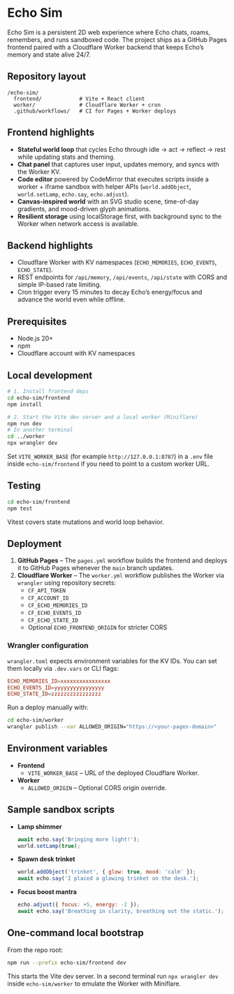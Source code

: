 # Echo Sim

Echo Sim is a persistent 2D web experience where Echo chats, roams, remembers, and runs sandboxed code. The project ships as a GitHub Pages frontend paired with a Cloudflare Worker backend that keeps Echo’s memory and state alive 24/7.

## Repository layout

```
/echo-sim/
  frontend/            # Vite + React client
  worker/              # Cloudflare Worker + cron
  .github/workflows/   # CI for Pages + Worker deploys
```

## Frontend highlights

- **Stateful world loop** that cycles Echo through idle → act → reflect → rest while updating stats and theming.
- **Chat panel** that captures user input, updates memory, and syncs with the Worker KV.
- **Code editor** powered by CodeMirror that executes scripts inside a worker + iframe sandbox with helper APIs (`world.addObject`, `world.setLamp`, `echo.say`, `echo.adjust`).
- **Canvas-inspired world** with an SVG studio scene, time-of-day gradients, and mood-driven glyph animations.
- **Resilient storage** using localStorage first, with background sync to the Worker when network access is available.

## Backend highlights

- Cloudflare Worker with KV namespaces (`ECHO_MEMORIES`, `ECHO_EVENTS`, `ECHO_STATE`).
- REST endpoints for `/api/memory`, `/api/events`, `/api/state` with CORS and simple IP-based rate limiting.
- Cron trigger every 15 minutes to decay Echo’s energy/focus and advance the world even while offline.

## Prerequisites

- Node.js 20+
- npm
- Cloudflare account with KV namespaces

## Local development

```bash
# 1. Install frontend deps
cd echo-sim/frontend
npm install

# 2. Start the Vite dev server and a local worker (Miniflare)
npm run dev
# In another terminal
cd ../worker
npx wrangler dev
```

Set `VITE_WORKER_BASE` (for example `http://127.0.0.1:8787`) in a `.env` file inside `echo-sim/frontend` if you need to point to a custom worker URL.

## Testing

```bash
cd echo-sim/frontend
npm test
```

Vitest covers state mutations and world loop behavior.

## Deployment

1. **GitHub Pages** – The `pages.yml` workflow builds the frontend and deploys it to GitHub Pages whenever the `main` branch updates.
2. **Cloudflare Worker** – The `worker.yml` workflow publishes the Worker via `wrangler` using repository secrets:
   - `CF_API_TOKEN`
   - `CF_ACCOUNT_ID`
   - `CF_ECHO_MEMORIES_ID`
   - `CF_ECHO_EVENTS_ID`
   - `CF_ECHO_STATE_ID`
   - Optional `ECHO_FRONTEND_ORIGIN` for stricter CORS

### Wrangler configuration

`wrangler.toml` expects environment variables for the KV IDs. You can set them locally via `.dev.vars` or CLI flags:

```toml
ECHO_MEMORIES_ID=xxxxxxxxxxxxxxxx
ECHO_EVENTS_ID=yyyyyyyyyyyyyyyy
ECHO_STATE_ID=zzzzzzzzzzzzzzzz
```

Run a deploy manually with:

```bash
cd echo-sim/worker
wrangler publish --var ALLOWED_ORIGIN="https://<your-pages-domain>"
```

## Environment variables

- **Frontend**
  - `VITE_WORKER_BASE` – URL of the deployed Cloudflare Worker.
- **Worker**
  - `ALLOWED_ORIGIN` – Optional CORS origin override.

## Sample sandbox scripts

- **Lamp shimmer**
  ```js
  await echo.say('Bringing more light!');
  world.setLamp(true);
  ```
- **Spawn desk trinket**
  ```js
  world.addObject('trinket', { glow: true, mood: 'calm' });
  await echo.say('I placed a glowing trinket on the desk.');
  ```
- **Focus boost mantra**
  ```js
  echo.adjust({ focus: +5, energy: -2 });
  await echo.say('Breathing in clarity, breathing out the static.');
  ```

## One-command local bootstrap

From the repo root:

```bash
npm run --prefix echo-sim/frontend dev
```

This starts the Vite dev server. In a second terminal run `npx wrangler dev` inside `echo-sim/worker` to emulate the Worker with Miniflare.
